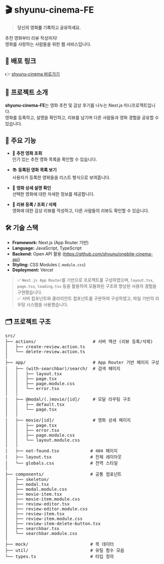 # 🎬 shyunu-cinema-FE

> **당신의 영화를 기록하고 공유하세요.**

추천 영화부터 리뷰 작성까지!  
영화를 사랑하는 사람들을 위한 웹 서비스입니다.

## 🚀 배포 링크

👉 [shyunu-cinema 바로가기](https://shyunu-cinema-fe.vercel.app/)

## 📌 프로젝트 소개

**shyunu-cinema-FE**는 영화 추천 및 감상 후기를 나누는 Next.js 미니프로젝트입니다.  
영화를 등록하고, 설명을 확인하고, 리뷰를 남기며 다른 사람들과 영화 경험을 공유할 수 있습니다.

## 🔧 주요 기능

- 🎥 **추천 영화 조회**  
  인기 있는 추천 영화 목록을 확인할 수 있습니다.

- 📚 **등록된 영화 목록 보기**  
  사용자가 등록한 영화들을 리스트 형식으로 보여줍니다.

- 📝 **영화 상세 설명 확인**  
  선택한 영화에 대한 자세한 정보를 제공합니다.

- 💬 **리뷰 등록 / 조회 / 삭제**  
  영화에 대한 감상 리뷰를 작성하고, 다른 사람들의 리뷰도 확인할 수 있습니다.

## 🛠️ 기술 스택

- **Framework:** Next.js (App Router 기반)  
- **Language:** JavaScript, TypeScript
- **Backend:** Open API 활용 (https://github.com/shyunu/onebite-cinema-api)
- **Styling:** CSS Modules (`.module.css`)  
- **Deployment:** Vercel

> ✅ `Next.js App Router`를 기반으로 프로젝트를 구성하였으며, `layout.tsx`, `page.tsx`, `loading.tsx` 등을 활용하여 모듈화된 구조와 향상된 사용자 경험을 구현했습니다.  
> ✅ 서버 컴포넌트와 클라이언트 컴포넌트를 구분하여 구성하였고, 파일 기반의 라우팅 시스템을 사용했습니다.

## 🗂️ 프로젝트 구조
<pre>
src/
├── actions/                      # 서버 액션 (리뷰 등록/삭제)
│   ├── create-review.action.ts
│   └── delete-review.action.ts
│
├── app/                          # App Router 기반 페이지 구성
│   ├── (with-searchbar)/search/  # 검색 페이지
│   │   ├── layout.tsx
│   │   ├── page.tsx
│   │   ├── page.module.css
│   │   └── error.tsx
│   │
│   ├── @modal/(.)movie/[id]/     # 모달 라우팅 구조
│   │   ├── default.tsx
│   │   └── page.tsx
│   │
│   ├── movie/[id]/               # 영화 상세 페이지
│   │   ├── page.tsx
│   │   ├── error.tsx
│   │   ├── page.module.css
│   │   └── layout.module.css
│   │
│   ├── not-found.tsx            # 404 페이지
│   ├── layout.tsx               # 전체 레이아웃
│   └── globals.css              # 전역 스타일
│
├── components/                  # 공통 컴포넌트
│   ├── skeleton/
│   ├── modal.tsx
│   ├── modal.module.css
│   ├── movie-item.tsx
│   ├── movie-item.module.css
│   ├── review-editor.tsx
│   ├── review-editor.module.css
│   ├── review-item.tsx
│   ├── review-item.module.css
│   ├── review-item-delete-button.tsx
│   ├── searchbar.tsx
│   └── searchbar.module.css
│
├── mock/                        # 목 데이터
├── util/                        # 유틸 함수 모음
└── types.ts                     # 타입 정의
</pre>
